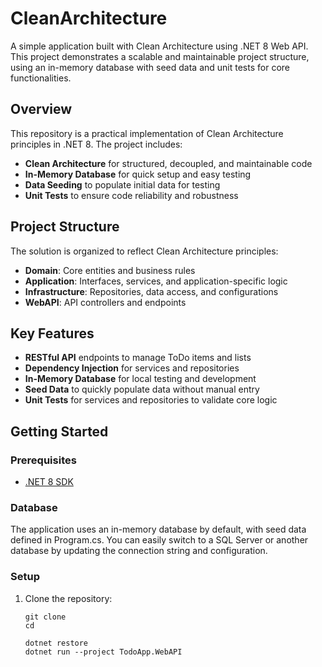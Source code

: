 # CleanArchitecture

A simple application built with Clean Architecture using .NET 8 Web API. This project demonstrates a scalable and maintainable project structure, using an in-memory database with seed data and unit tests for core functionalities.

## Overview

This repository is a practical implementation of Clean Architecture principles in .NET 8. The project includes:
- **Clean Architecture** for structured, decoupled, and maintainable code
- **In-Memory Database** for quick setup and easy testing
- **Data Seeding** to populate initial data for testing
- **Unit Tests** to ensure code reliability and robustness

## Project Structure

The solution is organized to reflect Clean Architecture principles:

- **Domain**: Core entities and business rules
- **Application**: Interfaces, services, and application-specific logic
- **Infrastructure**: Repositories, data access, and configurations
- **WebAPI**: API controllers and endpoints

## Key Features

- **RESTful API** endpoints to manage ToDo items and lists
- **Dependency Injection** for services and repositories
- **In-Memory Database** for local testing and development
- **Seed Data** to quickly populate data without manual entry
- **Unit Tests** for services and repositories to validate core logic

## Getting Started

### Prerequisites

- [.NET 8 SDK](https://dotnet.microsoft.com/download/dotnet/8.0)

### Database
The application uses an in-memory database by default, with seed data defined in Program.cs. You can easily switch to a SQL Server or another database by updating the connection string and configuration.

### Setup

1. Clone the repository:
   ```
   git clone 
   cd 

   dotnet restore
   dotnet run --project TodoApp.WebAPI
  ```

